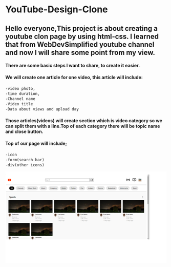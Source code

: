 # YouTube-Design-Clone

## Hello everyone,This project is about creating a youtube clon page by using html-css. I learned that from WebDevSimplified youtube channel and now I will share some point from my view.

#### There are some basic steps I want to share, to create it easier.
#### We will create one article for one video, this article will include:
    -video photo, 
    -time duration, 
    -Channel name
    -Video title
    -Data about views and upload day
#### Those articles(videos) will create section which is video category so we can split them with a line.Top of each category there will be topic name and close button.
#### Top of our page will include;
    -icon 
    -form(search bar) 
    -div(other icons)
    
![](overall.png)
    

  
